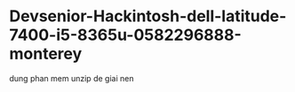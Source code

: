 # Devsenior-Hackintosh-dell-latitude-7400-i5-8365u-0582296888-monterey
dung phan mem unzip de giai nen
